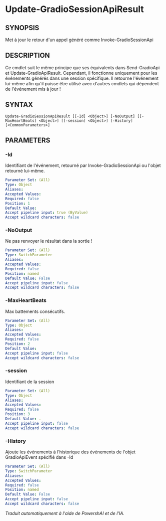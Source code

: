 ﻿---
external help file: powershai-help.xml
schema: 2.0.0
powershai: true
---

# Update-GradioSessionApiResult

## SYNOPSIS <!--!= @#Synop !-->
Met à jour le retour d'un appel généré comme Invoke-GradioSessionApi

## DESCRIPTION <!--!= @#Desc !-->
Ce cmdlet suit le même principe que ses équivalents dans Send-GradioApi et Update-GradioApiResult.
Cependant, il fonctionne uniquement pour les événements générés dans une session spécifique.
Il retourne l'événement lui-même afin qu'il puisse être utilisé avec d'autres cmdlets qui dépendent de l'événement mis à jour !

## SYNTAX <!--!= @#Syntax !-->

```
Update-GradioSessionApiResult [[-Id] <Object>] [-NoOutput] [[-MaxHeartBeats] <Object>] [[-session] <Object>] [-History] 
[<CommonParameters>]
```

## PARAMETERS <!--!= @#Params !-->

### -Id
Identifiant de l'événement, retourné par Invoke-GradioSessionApi ou l'objet retourné lui-même.

```yml
Parameter Set: (All)
Type: Object
Aliases: 
Accepted Values: 
Required: false
Position: 1
Default Value: 
Accept pipeline input: true (ByValue)
Accept wildcard characters: false
```

### -NoOutput
Ne pas renvoyer le résultat dans la sortie !

```yml
Parameter Set: (All)
Type: SwitchParameter
Aliases: 
Accepted Values: 
Required: false
Position: named
Default Value: False
Accept pipeline input: false
Accept wildcard characters: false
```

### -MaxHeartBeats
Max battements consécutifs.

```yml
Parameter Set: (All)
Type: Object
Aliases: 
Accepted Values: 
Required: false
Position: 2
Default Value: 
Accept pipeline input: false
Accept wildcard characters: false
```

### -session
Identifiant de la session

```yml
Parameter Set: (All)
Type: Object
Aliases: 
Accepted Values: 
Required: false
Position: 3
Default Value: .
Accept pipeline input: false
Accept wildcard characters: false
```

### -History
Ajoute les événements à l'historique des événements de l'objet GradioApiEvent spécifié dans -Id

```yml
Parameter Set: (All)
Type: SwitchParameter
Aliases: 
Accepted Values: 
Required: false
Position: named
Default Value: False
Accept pipeline input: false
Accept wildcard characters: false
```


<!--PowershaiAiDocBlockStart-->
_Traduit automatiquement à l'aide de PowershAI et de l'IA._
<!--PowershaiAiDocBlockEnd-->
